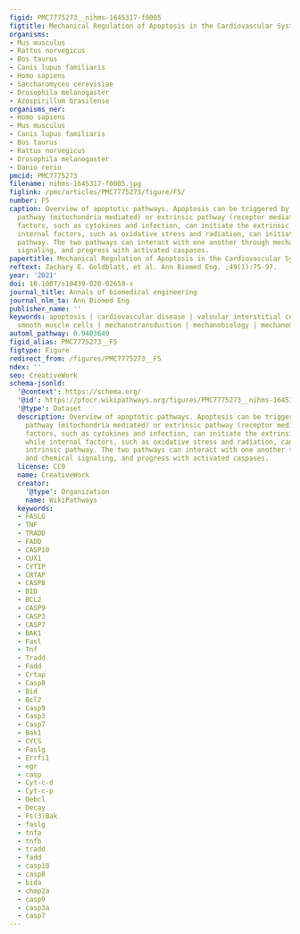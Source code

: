 ```yaml
---
figid: PMC7775273__nihms-1645317-f0005
figtitle: Mechanical Regulation of Apoptosis in the Cardiovascular System
organisms:
- Mus musculus
- Rattus norvegicus
- Bos taurus
- Canis lupus familiaris
- Homo sapiens
- Saccharomyces cerevisiae
- Drosophila melanogaster
- Azospirillum brasilense
organisms_ner:
- Homo sapiens
- Mus musculus
- Canis lupus familiaris
- Bos taurus
- Rattus norvegicus
- Drosophila melanogaster
- Danio rerio
pmcid: PMC7775273
filename: nihms-1645317-f0005.jpg
figlink: /pmc/articles/PMC7775273/figure/F5/
number: F5
caption: Overview of apoptotic pathways. Apoptosis can be triggered by the intrinsic
  pathway (mitochondria mediated) or extrinsic pathway (receptor mediated). External
  factors, such as cytokines and infection, can initiate the extrinsic pathway, while
  internal factors, such as oxidative stress and radiation, can initiate the intrinsic
  pathway. The two pathways can interact with one another through mechanical and chemical
  signaling, and progress with activated caspases.
papertitle: Mechanical Regulation of Apoptosis in the Cardiovascular System.
reftext: Zachary E. Goldblatt, et al. Ann Biomed Eng. ;49(1):75-97.
year: '2021'
doi: 10.1007/s10439-020-02659-x
journal_title: Annals of biomedical engineering
journal_nlm_ta: Ann Biomed Eng
publisher_name: ''
keywords: apoptosis | cardiovascular disease | valvular interstitial cells | vascular
  smooth muscle cells | mechanotransduction | mechanobiology | mechanomedicine
automl_pathway: 0.9403649
figid_alias: PMC7775273__F5
figtype: Figure
redirect_from: /figures/PMC7775273__F5
ndex: ''
seo: CreativeWork
schema-jsonld:
  '@context': https://schema.org/
  '@id': https://pfocr.wikipathways.org/figures/PMC7775273__nihms-1645317-f0005.html
  '@type': Dataset
  description: Overview of apoptotic pathways. Apoptosis can be triggered by the intrinsic
    pathway (mitochondria mediated) or extrinsic pathway (receptor mediated). External
    factors, such as cytokines and infection, can initiate the extrinsic pathway,
    while internal factors, such as oxidative stress and radiation, can initiate the
    intrinsic pathway. The two pathways can interact with one another through mechanical
    and chemical signaling, and progress with activated caspases.
  license: CC0
  name: CreativeWork
  creator:
    '@type': Organization
    name: WikiPathways
  keywords:
  - FASLG
  - TNF
  - TRADD
  - FADD
  - CASP10
  - CUX1
  - CYTIP
  - CRTAP
  - CASP8
  - BID
  - BCL2
  - CASP9
  - CASP3
  - CASP7
  - BAK1
  - Fasl
  - Tnf
  - Tradd
  - Fadd
  - Crtap
  - Casp8
  - Bid
  - Bcl2
  - Casp9
  - Casp3
  - Casp7
  - Bak1
  - CYCS
  - Faslg
  - Errfi1
  - egr
  - casp
  - Cyt-c-d
  - Cyt-c-p
  - Debcl
  - Decay
  - Fs(3)Bak
  - faslg
  - tnfa
  - tnfb
  - tradd
  - fadd
  - casp10
  - casp8
  - bida
  - chmp2a
  - casp9
  - casp3a
  - casp7
---
```

